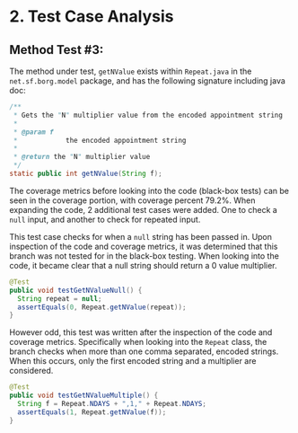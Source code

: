 # 2. Test Case Analysis

## Method Test #3:

The method under test, `getNValue` exists within `Repeat.java` in the `net.sf.borg.model` package, and has the following signature including java doc:

```java
/**
 * Gets the "N" multiplier value from the encoded appointment string
 *
 * @param f
 *            the encoded appointment string
 *
 * @return the "N" multiplier value
 */
static public int getNValue(String f);
```

The coverage metrics before looking into the code (black-box tests) can be seen in the coverage portion, with coverage percent 79.2%. When expanding the code, 2 additional test cases were added. One to check a `null` input, and another to check for repeated input.

This test case checks for when a `null` string has been passed in. Upon inspection of the code and coverage metrics, it was determined that this branch was not tested for in the black-box testing. When looking into the code, it became clear that a null string should return a 0 value multiplier.  

``` java
@Test
public void testGetNValueNull() {
  String repeat = null;
  assertEquals(0, Repeat.getNValue(repeat));
}
```

However odd, this test was written after the inspection of the code and coverage metrics. Specifically when looking into the `Repeat` class, the branch checks when more than one comma separated, encoded strings. When this occurs, only the first encoded string and a multiplier are considered.  

``` java
@Test
public void testGetNValueMultiple() {
  String f = Repeat.NDAYS + ",1," + Repeat.NDAYS;
  assertEquals(1, Repeat.getNValue(f));
}
```
